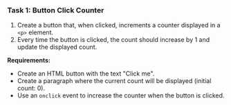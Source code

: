 ### **Task 1: Button Click Counter**
1. Create a button that, when clicked, increments a counter displayed in a `<p>` element.
2. Every time the button is clicked, the count should increase by 1 and update the displayed count.

**Requirements:**
- Create an HTML button with the text "Click me".
- Create a paragraph where the current count will be displayed (initial count: 0).
- Use an `onclick` event to increase the counter when the button is clicked.